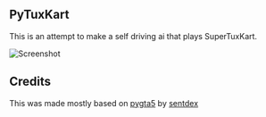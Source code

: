 ## PyTuxKart 

This is an attempt to make a self driving ai that plays SuperTuxKart. 

![Screenshot](https://github.com/jsn5/pytuxkart/blob/master/gameai.gif "17/MAY/2017")

## Credits

This was made mostly based on [pygta5](https://github.com/Sentdex/pygta5/) by [sentdex](https://github.com/Sentdex/)
